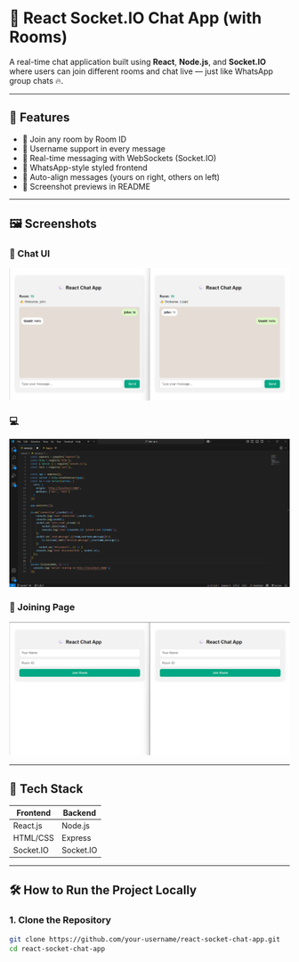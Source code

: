 # 💬 React Socket.IO Chat App (with Rooms)

A real-time chat application built using **React**, **Node.js**, and **Socket.IO** where users can join different rooms and chat live — just like WhatsApp group chats 🔥.

---

## 🚀 Features

- 🔐 Join any room by Room ID
- 🧑 Username support in every message
- 💬 Real-time messaging with WebSockets (Socket.IO)
- 📱 WhatsApp-style styled frontend
- 🎨 Auto-align messages (yours on right, others on left)
- 📸 Screenshot previews in README

---

## 🖼️ Screenshots

###  💬 Chat UI 
![Chat](./screenshots/Chat.png)

### 💻
![Code Snippet](./screenshots/Code-snippet.png)

### 🧑 Joining Page
![Joining Page](./screenshots/JoiningPage.png)

---

## 🔧 Tech Stack

| Frontend | Backend |
|----------|---------|
| React.js | Node.js |
| HTML/CSS | Express |
| Socket.IO | Socket.IO |

---

## 🛠️ How to Run the Project Locally

### 1. Clone the Repository

```bash
git clone https://github.com/your-username/react-socket-chat-app.git
cd react-socket-chat-app
